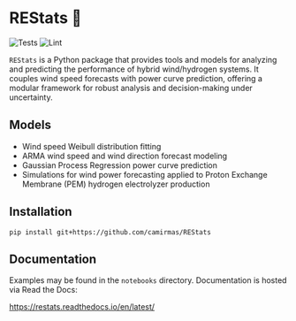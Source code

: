 # REStats 🌳

![Tests](https://github.com/camirmas/REStats/actions/workflows/ci.yaml/badge.svg)
![Lint](https://github.com/camirmas/REStats/actions/workflows/lint.yaml/badge.svg)

`REStats` is a Python package that provides tools and models for analyzing and predicting the
performance of hybrid wind/hydrogen systems. It couples wind speed forecasts with power curve
prediction, offering a modular framework for robust analysis and decision-making under uncertainty.

## Models

- Wind speed Weibull distribution fitting
- ARMA wind speed and wind direction forecast modeling
- Gaussian Process Regression power curve prediction
- Simulations for wind power forecasting applied to Proton Exchange Membrane (PEM) hydrogen electrolyzer production

## Installation

`pip install git+https://github.com/camirmas/REStats`

## Documentation

Examples may be found in the `notebooks` directory. Documentation is hosted via Read the Docs:

https://restats.readthedocs.io/en/latest/
